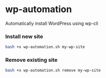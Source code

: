 # wp-automation
Automatically install WordPress using wp-cli

### Install new site
```bash
bash +x wp-automation.sh my-wp-site
```

### Remove existing site
```bash
bash +x wp-automation.sh remove my-wp-site
```

